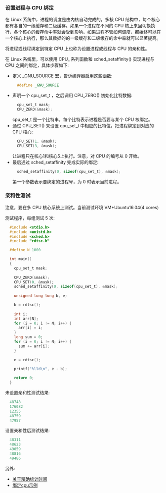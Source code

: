 
### 设置进程与 CPU 绑定

在 Linux 系统中，进程的调度是由内核自动完成的，多核 CPU 结构中，每个核心都有各自的一级缓存和二级缓存。如果一个进程在不同的 CPU 核上来回切换执行，各个核心的缓存命中率就会受到影响。如果进程不管如何调度，都始终可以在一个核心上执行，那么其数据的的一级缓存和二级缓存的命中率就可以显著提高。

将进程或线程绑定到特定 CPU 上也称为设置进程或线程与 CPU 的亲和性。

在 Linux 系统里，可以使用 CPU_ 系列函数和 sched_setaffinity() 实现进程与 CPU 之间的绑定，具体步骤如下:
- 定义 _GNU_SOURCE 宏，告诉编译器启用这些函数:
  ```c
    #define _GNU_SOURCE
  ```
- 声明一个 cpu_set_t ，之后调用  CPU_ZERO() 初始化比特数据:
  ```c
    cpu_set_t mask;
    CPU_ZERO(&mask);
  ```
  cpu_set_t 是一个比特串，每个比特表示进程是否要与某个 CPU 核绑定。
- 通过  CPU_SET() 来设置 cpu_set_t 中相应的比特位，把进程绑定到对应的 CPU 核心:
  ```c
    CPU_SET(1, &mask);
    CPU_SET(3, &mask);
  ```
  让进程只在核心1和核心5上执行。注意，对 CPU 的编号从 0 开始。
- 最后通过 sched_setaffinity 完成实际的绑定:
  ```c
    sched_setaffinity(0, sizeof(cpu_set_t), &mask);
  ```
  第一个参数表示要绑定的进程号，为 0 时表示当前进程。

### 亲和性测试

注意，要在多 CPU 核心系统上测试。当前测试环境 VM+Ubuntu16.04(4 cores)

测试程序，每组测试 5 次:
```c
  #include <stdio.h>
  #include <unistd.h>
  #include <sched.h>
  #include "rdtsc.h"

  #define N 1000

  int main()
  {
    cpu_set_t mask;
    
    CPU_ZERO(&mask);
    CPU_SET(0, &mask);
    sched_setaffinity(0, sizeof(cpu_set_t), &mask);
    
    unsigned long long b, e;

    b = rdtsc();
    
    int i;
    int arr[N];
    for (i = 0; i != N; i++) {
      arr[i] = i;
    }
    long sum = 0;
    for (i = 0; i != N; i++) {
      sum += arr[i];
    }

    e = rdtsc();

    printf("%lld\n", e - b);
    
    return 0;
  }
```

未设置亲和性测试结果:
```s
  48748
  176082
  12355
  48759
  47957
```
设置亲和性后测试结果:
```s
  48311
  48623
  49059
  48816
  49486
```

另外:
- [关于精确统计时间](精确统计时间.md)
- [绑定cpu示例](t/03_bind_cpu.cpp)